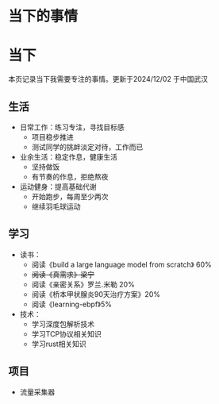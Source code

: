 # 当下的事情

# 当下
本页记录当下我需要专注的事情。更新于2024/12/02 于中国武汉

## 生活
- 日常工作：练习专注，寻找目标感
  - 项目稳步推进
  - 测试同学的挑衅淡定对待，工作而已
- 业余生活：稳定作息，健康生活
  - 坚持做饭
  - 有节奏的作息，拒绝熬夜
- 运动健身：提高基础代谢
  - 开始跑步，每周至少两次
  - 继续羽毛球运动

## 学习
- 读书：
  - 阅读《build a large language model from scratch》 60%
  - ~~阅读《真需求》梁宁~~
  - 阅读《亲密关系》罗兰.米勒 20%
  - 阅读《桥本甲状腺炎90天治疗方案》20%
  - 阅读《learning-ebpf》5%
- 技术：
  - 学习深度包解析技术
  - 学习TCP协议相关知识
  - 学习rust相关知识

## 项目
- 流量采集器

